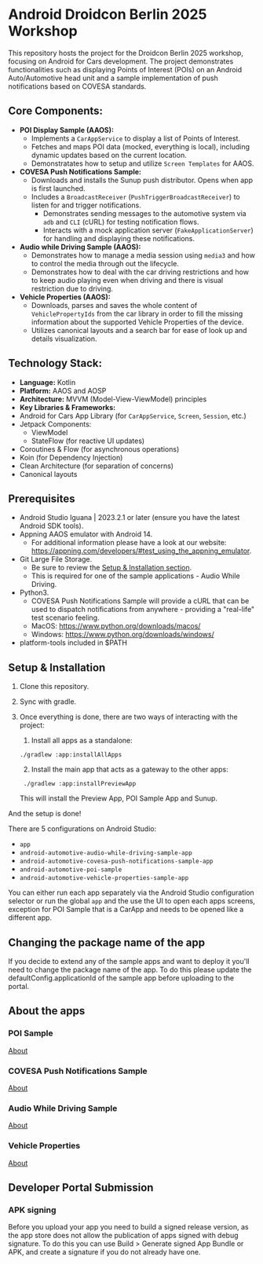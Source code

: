 # Android Droidcon Berlin 2025 Workshop
This repository hosts the project for the Droidcon Berlin 2025 workshop, focusing on
Android for Cars development. The project demonstrates functionalities such as displaying Points of
Interest (POIs) on an Android Auto/Automotive head unit and a sample implementation of push
notifications based on COVESA standards.

## Core Components:

* **POI Display Sample (AAOS):**
    * Implements a `CarAppService` to display a list of Points of Interest.
    * Fetches and maps POI data (mocked, everything is local), including dynamic updates based on
      the current location.
    * Demonstratates how to setup and utilize `Screen Templates` for AAOS.
* **COVESA Push Notifications Sample:**
    * Downloads and installs the Sunup push distributor. Opens when app is first launched.
  * Includes a `BroadcastReceiver` (`PushTriggerBroadcastReceiver`) to listen for and trigger
      notifications.
    * Demonstrates sending messages to the automotive system via `adb` and `CLI` (cURL) for testing
      notification flows.
    * Interacts with a mock application server (`FakeApplicationServer`) for handling and displaying
      these notifications.
* **Audio while Driving Sample (AAOS):**
    * Demonstrates how to manage a media session using `media3` and how to control the media through
      out the lifecycle.
  * Demonstrates how to deal with the car driving restrictions and how to keep audio playing even
      when driving and there is visual restriction due to driving.
* **Vehicle Properties (AAOS):**
    * Downloads, parses and saves the whole content of `VehiclePropertyIds` from the car library in
      order to fill the missing information about the supported Vehicle Properties of the device.
    * Utilizes canonical layouts and a search bar for ease of look up and details visualization.

## Technology Stack:

* **Language:** Kotlin
* **Platform:** AAOS and AOSP
* **Architecture:** MVVM (Model-View-ViewModel) principles
* **Key Libraries & Frameworks:**
* Android for Cars App Library (for `CarAppService`, `Screen`, `Session`, etc.)
* Jetpack Components:
    * ViewModel
    * StateFlow (for reactive UI updates)
* Coroutines & Flow (for asynchronous operations)
* Koin (for Dependency Injection)
* Clean Architecture (for separation of concerns)
* Canonical layouts

## Prerequisites

* Android Studio Iguana | 2023.2.1 or later (ensure you have the latest Android SDK tools).
* Appning AAOS emulator with Android 14.
   * For additional information please have a look at our website: https://appning.com/developers/#test_using_the_appning_emulator.
* Git Large File Storage.
   * Be sure to review the [Setup & Installation section](#setup--installation).
   * This is required for one of the sample applications - Audio While Driving.
* Python3.
   * COVESA Push Notifications Sample will provide a cURL that can be used to dispatch notifications from anywhere - providing a "real-life" test scenario feeling.
   * MacOS: https://www.python.org/downloads/macos/
   * Windows: https://www.python.org/downloads/windows/
* platform-tools included in $PATH


## Setup & Installation

1. Clone this repository.
2. Sync with gradle.

3. Once everything is done, there are two ways of interacting with the project:
    1. Install all apps as a standalone:
    ```shell
    ./gradlew :app:installAllApps
    ```

    2. Install the main app that acts as a gateway to the other apps:
    ```shell
     ./gradlew :app:installPreviewApp
    ```
   This will install the Preview App, POI Sample App and Sunup.

And the setup is done!

There are 5 configurations on Android Studio:

* `app`
* `android-automotive-audio-while-driving-sample-app`
* `android-automotive-covesa-push-notifications-sample-app`
* `android-automotive-poi-sample`
* `android-automotive-vehicle-properties-sample-app`

You can either run each app separately via the Android Studio configuration selector or run the
global `app` and the use the UI to open each apps screens, exception for POI Sample that is a CarApp
and needs to be opened like a different app.

## Changing the package name of the app

If you decide to extend any of the sample apps and want to deploy it you'll need to change the package 
name of the app. To do this please update the defaultConfig.applicationId of the sample app before uploading
to the portal.

## About the apps

### POI Sample
[About](android-automotive-poi-sample/README.md)

### COVESA Push Notifications Sample
[About](android-automotive-covesa-push-notifications-sample/README.md)

### Audio While Driving Sample
[About](android-automotive-audio-while-driving-sample/README.md)

### Vehicle Properties
[About](android-automotive-vehicle-properties-sample/README.md)

## Developer Portal Submission

### APK signing

Before you upload your app you need to build a signed release version, as the app store does not allow
the publication of apps signed with debug signature. To do this you can use 
Build > Generate signed App Bundle or APK, and create a signature if you do not already have one. 
